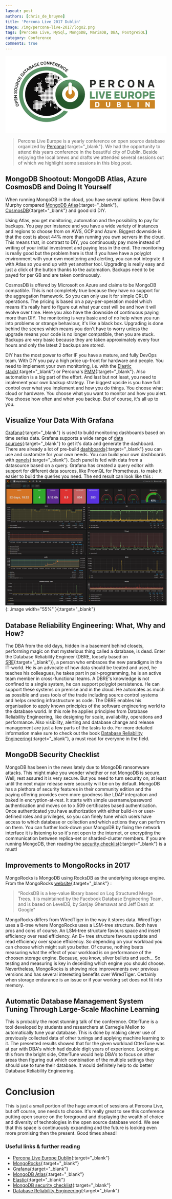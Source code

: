 ```yaml
---
layout: post
authors: [chris_de_bruyne]
title: 'Percona Live 2017 Dublin'
image: /img/percona-live-2017/logo2.png
tags: [Percona Live, MySql, MongoDB, MariaDB, DBA, PostgreSQL]
category: Conference
comments: true
---
```


<p>
  <img class="image fit" alt="Percona Live Europe Dublin Logo" src="/img/percona-live-2017/logo.png">
</p>

>Percona Live Europe is a yearly conference on open source database organized by [Percona](https://www.percona.com/live/e17/){:target="_blank"}.
>We had the opportunity to attend this years conference in the beautiful city of Dublin.
>Beside enjoying the local brews and drafts we attended several sessions out of which we highlight some sessions in this blog post.

## MongoDB Shootout: MongoDB Atlas, Azure CosmosDB and Doing It Yourself

When running MongoDB in the cloud, you have several options. Here David Murphy compared [MongoDB Atlas](https://www.mongodb.com/cloud/atlas){:target="_blank"}, [CosmosDB](https://docs.microsoft.com/en-us/azure/cosmos-db/introduction){:target="_blank"} and good old DIY.

Using Atlas, you get monitoring, automation and the possibility to pay for backups.
You pay per instance and you have a wide variety of instances and regions to choose from on AWS, GCP and Azure.
Biggest downside is that the cost is about 44% more than running you own servers in the cloud.
This means that, in contrast to DIY, you continuously pay more instead of writing of your initial investment and paying less in the end.
The monitoring is really good but the problem here is that if you have have a polyglot environment with your own monitoring and alerting, you can not integrate it with Atlas so you end up with yet another tool.
Upgrading is really easy and just a click of the button thanks to the automation.
Backups need to be payed for per GB and are taken continuously.

CosmosDB is offered by Microsoft on Azure and claims to be MongoDB compatible. 
This is not completely true because they have no support for the aggregation framework.
So you can only use it for simple CRUD operations.
The pricing is based on a pay-per-operation model which means it's really hard to figure out what your cost will be and how it will evolve over time.
Here you also have the downside of continuous paying more than DIY.
The monitoring is very basic and of no help when you run into problems or strange behaviour, it's like a black box.
Upgrading is done behind the scenes which means you don't have to worry unless the upgrade means your code is no longer compatible, then you are stuck.
Backups are very basic because they are taken approximately every four hours and only the latest 2 backups are stored.

DIY has the most power to offer IF you have a mature, and fully DevOps team.
With DIY you pay a high price up-front for hardware and people.
You need to implement your own monitoring, i.e. with the [Elastic stack](https://www.elastic.co/products){:target="_blank"} or Percona's [PMM](https://www.percona.com/doc/percona-monitoring-and-management/index.html){:target="_blank"}.
Also automation is a big part of the effort.
And last but not least, you need to implement your own backup strategy.
The biggest upside is you have full control over what you implement and how you do things.
You choose what cloud or hardware.
You choose what you want to monitor and how you alert.
You choose how often and when you backup.
But of course, it's all up to you.


## Visualize Your Data With Grafana

[Grafana](https://grafana.com/){:target="_blank"} is used to build monitoring dashboards based on time series data.
Grafana supports a wide range of [data sources](https://grafana.com/plugins?type=datasource){:target="_blank"} to get it's data and generate the dashboard.
There are already a lot of pre-build [dashboards](https://grafana.com/dashboards){:target="_blank"} you can use and customize for your own needs.
You can build your own dashboards with [panels](https://grafana.com/plugins?type=panel){:target="_blank"}.
Each panel is fed with data from a datasource based on a query.
Grafana has created a query editor with support for different data sources, like PromQL for Prometheus, to make it easier to build the queries you need.
The end result can look like this :
![Grafana Dashboard](/img/percona-live-2017/grafanaDashboard.png){: .image width="55%" }{:target="_blank"}

## Database Reliability Engineering: What, Why and How?

The DBA from the old days, hidden in a basement behind closets, performing magic on that mysterious thing called a database, is dead.
Enter the Database Reliability Engineer (DBRE, loosely based on [SRE](https://en.wikipedia.org/wiki/Site_reliability_engineering){:target="_blank"}), a person who embraces the new paradigms in the IT-world.
He is an advocate of how data should be treated and used, he teaches his colleagues, he takes part in pair-programming, he is an active team member in cross-functional teams.
A DBRE's knowledge is not confined to a single system, he can support polyglot persistence.
He can support these systems on premise and in the cloud.
He automates as much as possible and uses tools of the trade including source control systems and helps creating infrastructure as code.
The DBRE enables his organisation to apply known principles of the software engineering world to the database world.
In this role he applies principles from Database Reliability Engineering, like designing for scale, availability, operations and performance.
Also visibility, alerting and database change and release management are just a few parts of the tasks to do.
For more detailed information make sure to check out the book [Database Reliability Engineering](http://shop.oreilly.com/product/0636920039761.do){:target="_blank"}, a must read for everyone in the field.
   
## MongoDB Security Checklist

MongoDB has been in the news lately due to MongoDB ransomware attacks. 
This might make you wonder whether or not MongoDB is secure.
Well, rest assured it is very secure.
But you need to turn security on, at least until the next major release were security will be on by default.
MongoDB has a plethora of security features in their community edition and the paying offering provides even more goodness like LDAP integration and baked in encryption-at-rest.
It starts with simple username/password authentication and moves on to x.509 certificates based authentication.
Once authenticated you have authorization with either build-in or user-defined roles and privileges, so you can finely tune which users have access to which database or collection and which actions they can perform on them.
You can further lock-down your MongoDB by fixing the network interface it is listening to so it's not open to the internet, or encrypting the communication between replica-set or sharded-cluster members.
If you are running MongoDB, then reading the [security checklist](https://docs.mongodb.com/manual/administration/security-checklist/){:target="_blank"} is a must! 

## Improvements to MongoRocks in 2017

MongoRocks is MongoDB using RocksDB as the underlying storage engine.
From the MongoRocks [website](http://mongorocks.org/){:target="_blank"} : 
<blockquote class="clear"><p>"RocksDB is a key-value library based on Log Structured Merge Trees. It is maintained by the Facebook Database Engineering Team, and is based on LevelDB, by Sanjay Ghemawat and Jeff Dean at Google"</p></blockquote>
MongoRocks differs from WiredTiger in the way it stores data.
WiredTiger uses a B-tree where MongoRocks uses a LSM-tree structure.
Both have pros and cons of course.
An LSM-tree structure favours space and insert efficiency over read efficiency.
An B+ tree structure favours update and read efficiency over space efficiency.
So depending on your workload you can choose which might suit you better.
Of course, nothing beats measuring what the effect of your workload is on performance of the choosen storage engine.
Because, you know, silver bullets and such...
So testing and measuring is key in deceiding which engine you should choose.
Nevertheless, MongoRocks is showing nice improvements over previous versions and has several interesting benefits over WiredTiger.
Certainly when storage endurance is an issue or if your working set does not fit into memory.

## Automatic Database Management System Tuning Through Large-Scale Machine Learning

This is probably the most stunning talk of the conference.
OtterTune is a tool developed by students and researchers at Carnegie Mellon to automatically tune your database.
This is done by making clever use of previously collected data of other tunings and applying machine learning to it.
The presented results showed that for the given workload OtterTune was at par with DBA's which had double digit years of experience.
Looking at this from the bright side, OtterTune would help DBA's to focus on other areas then figuring out which combination of the multiple settings they should use to tune their database.
It would definitely help to do better Database Reliability Engineering.  

# Conclusion

This is just a small portion of the huge amount of sessions at Percona Live, but off course, one needs to choose.
It's really great to see this conference putting open source on the foreground and displaying the wealth of choice and diversity of technologies in the open source database world.
We see that this space is continuously expanding and the future is looking even more promising then the present.
Good times ahead!   

### Useful links &amp; further reading
- [Percona Live Europe Dublin](https://www.percona.com/live/e17/){:target="_blank"}
- [MongoRocks](http://mongorocks.org/){:target="_blank"}
- [Grafana](https://grafana.com/){:target="_blank"}
- [MongoDB Atlas](https://www.mongodb.com/cloud/atlas){:target="_blank"}
- [Elastic](https://www.elastic.co/products){:target="_blank"}
- [MongoDB security checklist](https://docs.mongodb.com/manual/administration/security-checklist/){:target="_blank"}
- [Database Reliability Engineering](http://shop.oreilly.com/product/0636920039761.do){:target="_blank"}